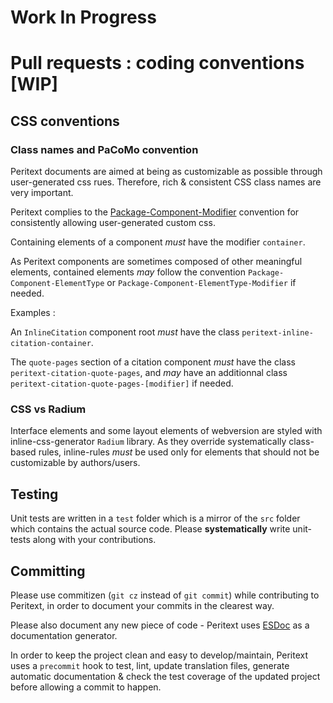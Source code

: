 Work In Progress
===

# Pull requests : coding conventions [WIP]

## CSS conventions

### Class names and PaCoMo convention

Peritext documents are aimed at being as customizable as possible through user-generated css rues. Therefore, rich & consistent CSS class names are very important.

Peritext complies to the [Package-Component-Modifier](https://github.com/unicorn-standard/pacomo) convention for consistently allowing user-generated custom css.

Containing elements of a component *must* have the modifier ``container``. 

As Peritext components are sometimes composed of other meaningful elements, contained elements *may* follow the convention ``Package-Component-ElementType`` or ``Package-Component-ElementType-Modifier`` if needed.

Examples :

An ``InlineCitation`` component root *must* have the class ``peritext-inline-citation-container``.

The ``quote-pages`` section of a citation component *must* have the class ``peritext-citation-quote-pages``, and *may* have an additionnal class ``peritext-citation-quote-pages-[modifier]`` if needed. 

### CSS vs Radium

Interface elements and some layout elements of webversion are styled with inline-css-generator ``Radium`` library. As they override systematically class-based rules, inline-rules *must* be used only for elements that should not be customizable by authors/users.

## Testing

Unit tests are written in a ``test`` folder which is a mirror of the ``src`` folder which contains the actual source code. Please **systematically** write unit-tests along with your contributions.

## Committing

Please use commitizen (``git cz`` instead of ``git commit``) while contributing to Peritext, in order to document your commits in the clearest way.

Please also document any new piece of code - Peritext uses [ESDoc](https://esdoc.org/) as a documentation generator.

In order to keep the project clean and easy to develop/maintain, Peritext uses a ``precommit`` hook to test, lint, update translation files, generate automatic documentation & check the test coverage of the updated project before allowing a commit to happen.
